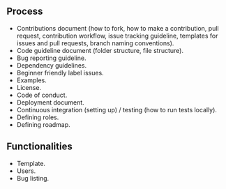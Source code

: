 ## Process
- Contributions document (how to fork, how to make a contribution, pull request, contribution workflow, issue tracking guideline, templates for issues and pull requests, branch naming conventions).
- Code guideline document (folder structure, file structure).
- Bug reporting guideline.
- Dependency guidelines.
- Beginner friendly label issues.
- Examples.
- License.
- Code of conduct.
- Deployment document.
- Continuous integration (setting up) / testing (how to run tests locally).
- Defining roles.
- Defining roadmap.

## Functionalities
- Template.
- Users.
- Bug listing.

